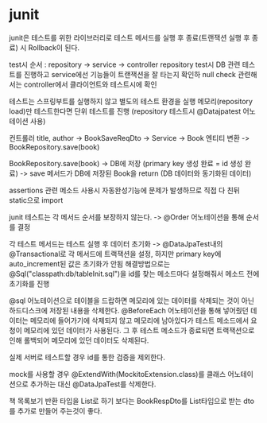 # junit

junit은 테스트를 위한 라이브러리로 테스트 메서드를 실행 후 종료(트랜잭션 실행 후 종료) 시 Rollback이 된다.

test시 순서 : repository -> service -> controller
repository test시 DB 관련 테스트를 진행하고
service에선 기능들이 트랜잭션을 잘 타는지 확인하
null check 관련해서는 controller에서 클라이언트와 테스트시에 확인

테스트는 스프링부트를 실행하지 않고 별도의 테스트 환경을 실행
메모리(repository load)만 테스트한다면 단위 테스트를 진행 (repository 테스트시 @Datajpatest 어노테이션 사용)

컨트롤러 title, author -> BookSaveReqDto -> Service -> Book 엔티티 변환 -> BookRepository.save(book)

BookRepository.save(book)
-> DB에 저장 (primary key 생성 완료 = id 생성 완료)
-> save 메서드가 DB에 저장된 Book을 return (DB 데이터와 동기화된 데이터)

assertions 관련 메소드 사용시 자동완성기능에 문제가 발생하므로 직접 다 친뒤 static으로 import

junit 테스트는 각 메서드 순서를 보장하지 않는다. -> @Order 어노테이션을 통해 순서를 결정

각 테스트 메서드는 테스트 실행 후 데이터 초기화 -> @DataJpaTest내의 @Transactional로 각 메서드에 트랙잭션을 설정, 하지만 primary key에 auto_increment된 값은 초기화가 안됨
해결방법으로는 @Sql("classpath:db/tableInit.sql")을 id를 찾는 메소드마다 설정해줘서 메소드 전에 초기화를 진행

@sql 어노테이션으로 테이블을 드랍하면 메모리에 있는 데이터를 삭제되는 것이 아닌 하드디스크에 저장된 내용을 삭제한다.
@BeforeEach 어노테이션을 통해 넣어줬던 데이터는 메모리에 들어가기에 삭제되지 않고 메모리에 남아있다가 테스트 메소드에서 요청이 메모리에 있던 데이터가 사용된다.
그 후 테스트 메소드가 종료되면 트랙잭션으로 인해 롤백되어 메모리에 있던 데이터도 삭제된다.

실제 서버로 테스트할 경우 id를 통한 검증을 제외한다.

mock를 사용할 경우 @ExtendWith(MockitoExtension.class)를 클래스 어노테이션으로 추가하는 대신 @DataJpaTest를 삭제한다.

책 목록보기 반환 타입을 List로 하기 보다는 BookRespDto를 List타입으로 받는 dto를 추가로 만들어 주는것이 좋다.
